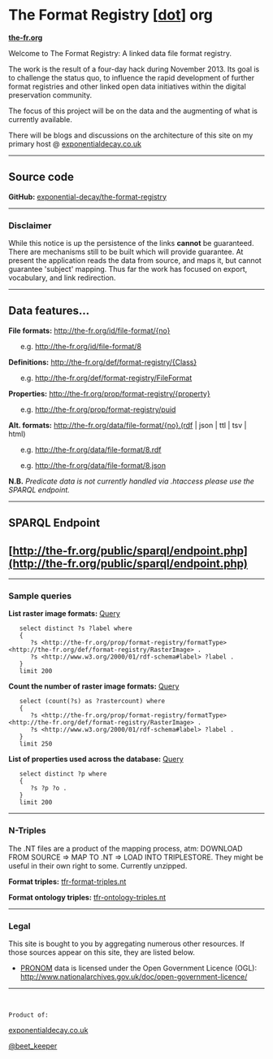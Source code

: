# The Format Registry [[dot](http://the-fr.org)] org
**[the-fr.org](http://the-fr.org)**

Welcome to The Format Registry: A linked data file format registry.

The work is the result of a four-day hack during November 2013. Its 
goal is to challenge the status quo, to influence the rapid development 
of further format registries and other linked open data initiatives within 
the digital preservation community.

The focus of this project will be on the data and the augmenting of what is 
currently available.

There will be blogs and discussions on the architecture of this site on my primary
host @ [exponentialdecay.co.uk](http://exponentialdecay.co.uk/blog)

----

## Source code

**GitHub:** [exponential-decay/the-format-registry](https://github.com/exponential-decay/the-format-registry)

-----

### Disclaimer

While this notice is up the persistence of the links **cannot** be guaranteed.
There are mechanisms still to be built which will provide guarantee. At present the application
reads the data from source, and maps it, but cannot guarantee 'subject' mapping. Thus far
the work has focused on export, vocabulary, and link redirection. 
 
-----

## Data features...

**File formats:** http://the-fr.org/id/file-format/{no}

&nbsp; &nbsp; &nbsp; e.g. <http://the-fr.org/id/file-format/8>

**Definitions:** http://the-fr.org/def/format-registry/{Class}

&nbsp; &nbsp; &nbsp; e.g. <http://the-fr.org/def/format-registry/FileFormat>

**Properties:** http://the-fr.org/prop/format-registry/{property}

&nbsp; &nbsp; &nbsp; e.g. <http://the-fr.org/prop/format-registry/puid>

**Alt. formats:** http://the-fr.org/data/file-format/{no}.(rdf | json | ttl | tsv | html)

&nbsp; &nbsp; &nbsp; e.g. <http://the-fr.org/data/file-format/8.rdf> 

&nbsp; &nbsp; &nbsp; e.g. <http://the-fr.org/data/file-format/8.json>

**N.B.** *Predicate data is not currently handled via .htaccess please use the SPARQL endpoint.*

----

## SPARQL Endpoint

## [http://the-fr.org/public/sparql/endpoint.php](http://the-fr.org/public/sparql/endpoint.php)

----

### Sample queries

**List raster image formats:** [Query](http://the-fr.org/public/sparql/endpoint.php?query=select+distinct+%3Fs+%3Flabel+where+%7B+%0D%0A%3Fs+%3Chttp%3A%2F%2Fthe-fr.org%2Fprop%2Fformat-registry%2FformatType%3E+%3Chttp%3A%2F%2Fthe-fr.org%2Fdef%2Fformat-registry%2FRasterImage%3E+.+%0D%0A%3Fs+%3Chttp%3A%2F%2Fwww.w3.org%2F2000%2F01%2Frdf-schema%23label%3E+%3Flabel+.+%0D%0A%7D+limit+200&output=tsv&jsonp=&key=&show_inline=1)

       select distinct ?s ?label where 
       { 
          ?s <http://the-fr.org/prop/format-registry/formatType> <http://the-fr.org/def/format-registry/RasterImage> . 
          ?s <http://www.w3.org/2000/01/rdf-schema#label> ?label . 
       } 
       limit 200

**Count the number of raster image formats:** [Query](http://the-fr.org/public/sparql/endpoint.php?query=select+%28count%28%3Fs%29+as+%3Frastercount%29+where+%7B+%0D%0A%3Fs+%3Chttp%3A%2F%2Fthe-fr.org%2Fprop%2Fformat-registry%2FformatType%3E+%3Chttp%3A%2F%2Fthe-fr.org%2Fdef%2Fformat-registry%2FRasterImage%3E+.+%0D%0A%3Fs+%3Chttp%3A%2F%2Fwww.w3.org%2F2000%2F01%2Frdf-schema%23label%3E+%3Flabel+.+%0D%0A%7D+limit+250%0D%0A&output=tsv&jsonp=&key=&show_inline=1)

       select (count(?s) as ?rastercount) where 
       { 
          ?s <http://the-fr.org/prop/format-registry/formatType> <http://the-fr.org/def/format-registry/RasterImage> . 
          ?s <http://www.w3.org/2000/01/rdf-schema#label> ?label . 
       } 
       limit 250

**List of properties used across the database:** [Query](http://the-fr.org/public/sparql/endpoint.php?query=select+distinct+%3Fp+where+%7B+%0D%0A+++%3Fs+%3Fp+%3Fo+.%0D%0A%7D+limit+200&output=tsv&jsonp=&key=&show_inline=1)

       select distinct ?p where 
       { 
          ?s ?p ?o .
       } 
       limit 200

----
### N-Triples

The .NT files are a product of the mapping process, atm: DOWNLOAD FROM SOURCE => MAP TO .NT
=> LOAD INTO TRIPLESTORE. They might be useful in their own right to some. Currently unzipped. 

**Format triples:** [tfr-format-triples.nt](http://the-fr.org/public/tfr/tfr-triples/tfr-format-triples.nt)

**Format ontology triples:** [tfr-ontology-triples.nt](http://the-fr.org/public/tfr/tfr-triples/tfr-ontology-triples.nt)

----

### Legal

This site is bought to you by aggregating numerous other resources. If those sources
appear on this site, they are listed below. 

- [PRONOM](http://www.nationalarchives.gov.uk/PRONOM/Default.aspx) data is licensed 
under the Open Government Licence (OGL): <http://www.nationalarchives.gov.uk/doc/open-government-licence/>

----

&nbsp;

    Product of:
[exponentialdecay.co.uk](http://exponentialdecay.co.uk/blog)

[@beet_keeper](http://twitter.com/beet_keeper)
